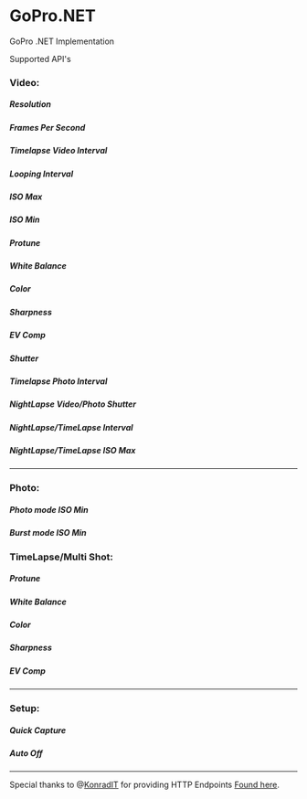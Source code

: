 # GoPro.NET
GoPro .NET Implementation


Supported API's

### Video:
##### Resolution
##### Frames Per Second
##### Timelapse Video Interval
##### Looping Interval
##### ISO Max
##### ISO Min
##### Protune
##### White Balance
##### Color
##### Sharpness
##### EV Comp
##### Shutter
##### Timelapse Photo Interval
##### NightLapse Video/Photo Shutter
##### NightLapse/TimeLapse Interval
##### NightLapse/TimeLapse ISO Max
---
### Photo:
##### Photo mode ISO Min
##### Burst mode ISO Min
### TimeLapse/Multi Shot:
##### Protune
##### White Balance
##### Color
##### Sharpness
##### EV Comp
---
### Setup:
##### Quick Capture
##### Auto Off

---

Special thanks to @[KonradIT](https://github.com/KonradIT/goprowifihack) for providing HTTP Endpoints [Found here](https://github.com/KonradIT/goprowifihack). 
